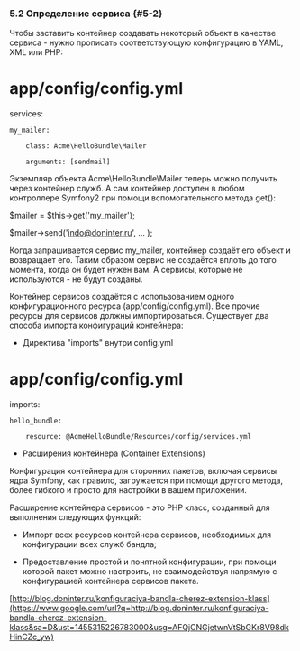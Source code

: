 ### 5.2 Определение сервиса {#5-2}

Чтобы заставить контейнер создавать некоторый объект в качестве сервиса - нужно прописать соответствующую конфигурацию в YAML, XML или PHP:

# app/config/config.yml

services:

    my_mailer:

        class: Acme\HelloBundle\Mailer

        arguments: [sendmail]

Экземпляр объекта Acme\HelloBundle\Mailer теперь можно получить через контейнер служб. А сам контейнер доступен в любом контроллере Symfony2 при помощи вспомогательного метода get():

$mailer = $this->get('my_mailer');

$mailer->send('indo@doninter.ru', ... );

Когда запрашивается сервис my_mailer, контейнер создаёт его объект и возвращает его. Таким образом сервис не создаётся вплоть до того момента, когда он будет нужен вам. А сервисы, которые не используются - не будут созданы.

Контейнер сервисов создаётся с использованием одного конфигурационного ресурса (app/config/config.yml). Все прочие ресурсы для сервисов должны импортироваться. Существует два способа импорта конфигураций контейнера:

*   Директива "imports" внутри config.yml

# app/config/config.yml

imports:

    hello_bundle:

        resource: @AcmeHelloBundle/Resources/config/services.yml

*   Расширения контейнера (Container Extensions)

Конфигурация контейнера для сторонних пакетов, включая сервисы ядра Symfony, как правило, загружается при помощи другого метода, более гибкого и просто для настройки в вашем приложении.

Расширение контейнера сервисов - это PHP класс, созданный для выполнения следующих функций:

- Импорт всех ресурсов контейнера сервисов, необходимых для конфигурации всех служб бандла;

- Предоставление простой и понятной конфигурации, при помощи которой пакет можно настроить, не взаимодействуя напрямую с конфигурацией контейнера сервисов пакета.

[http://blog.doninter.ru/konfiguraciya-bandla-cherez-extension-klass](https://www.google.com/url?q=http://blog.doninter.ru/konfiguraciya-bandla-cherez-extension-klass&sa=D&ust=1455315226783000&usg=AFQjCNGjetwnVtSbGKr8V98dkHinCZc_yw)